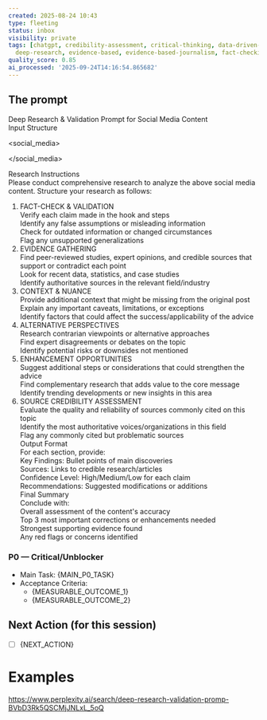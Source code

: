 ```yaml
---
created: 2025-08-24 10:43
type: fleeting
status: inbox
visibility: private
tags: [chatgpt, credibility-assessment, critical-thinking, data-driven-decision-making,
  deep-research, evidence-based, evidence-based-journalism, fact-checking]
quality_score: 0.85
ai_processed: '2025-09-24T14:16:54.865682'
---
```


## The prompt

Deep Research & Validation Prompt for Social Media Content  
Input Structure  

<social_media>  


</social_media>  
  
Research Instructions  
Please conduct comprehensive research to analyze the above social media content. Structure your research as follows:  
1. FACT-CHECK & VALIDATION  
Verify each claim made in the hook and steps  
Identify any false assumptions or misleading information  
Check for outdated information or changed circumstances  
Flag any unsupported generalizations  
2. EVIDENCE GATHERING  
Find peer-reviewed studies, expert opinions, and credible sources that support or contradict each point  
Look for recent data, statistics, and case studies  
Identify authoritative sources in the relevant field/industry  
3. CONTEXT & NUANCE  
Provide additional context that might be missing from the original post  
Explain any important caveats, limitations, or exceptions  
Identify factors that could affect the success/applicability of the advice  
4. ALTERNATIVE PERSPECTIVES  
Research contrarian viewpoints or alternative approaches  
Find expert disagreements or debates on the topic  
Identify potential risks or downsides not mentioned  
5. ENHANCEMENT OPPORTUNITIES  
Suggest additional steps or considerations that could strengthen the advice  
Find complementary research that adds value to the core message  
Identify trending developments or new insights in this area  
6. SOURCE CREDIBILITY ASSESSMENT  
Evaluate the quality and reliability of sources commonly cited on this topic  
Identify the most authoritative voices/organizations in this field  
Flag any commonly cited but problematic sources  
Output Format  
For each section, provide:  
Key Findings: Bullet points of main discoveries  
Sources: Links to credible research/articles  
Confidence Level: High/Medium/Low for each claim  
Recommendations: Suggested modifications or additions  
Final Summary  
Conclude with:  
Overall assessment of the content's accuracy  
Top 3 most important corrections or enhancements needed  
Strongest supporting evidence found  
Any red flags or concerns identified

### P0 — Critical/Unblocker
- Main Task: {MAIN_P0_TASK}
- Acceptance Criteria:
  - {MEASURABLE_OUTCOME_1}
  - {MEASURABLE_OUTCOME_2}

## Next Action (for this session)
- [ ] {NEXT_ACTION}

# Examples
https://www.perplexity.ai/search/deep-research-validation-promp-BVbD3Rk5QSCMjJNLxL_5oQ